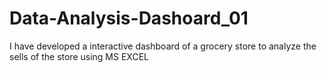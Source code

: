 # Data-Analysis-Dashoard_01
I have developed a interactive dashboard of a grocery store to analyze the sells of the store using MS EXCEL
